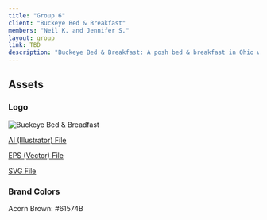 ```yaml
---
title: "Group 6"
client: "Buckeye Bed & Breakfast"
members: "Neil K. and Jennifer S."
layout: group
link: TBD
description: "Buckeye Bed & Breakfast: A posh bed & breakfast in Ohio whose clientele includes newlyweds and couples looking to get away from the hustle and bustle of daily life."
---
```


## Assets

### Logo
<img src="/groups/assets/group6/buckeye.svg" alt="Buckeye Bed & Breadfast" />

<a href="/groups/assets/group6/buckeye.ai">AI (Illustrator) File</a>

<a href="/groups/assets/group6/buckeye.eps">EPS (Vector) File</a>

<a href="/groups/assets/group6/buckeye.svg">SVG File</a>

### Brand Colors

Acorn Brown: #61574B